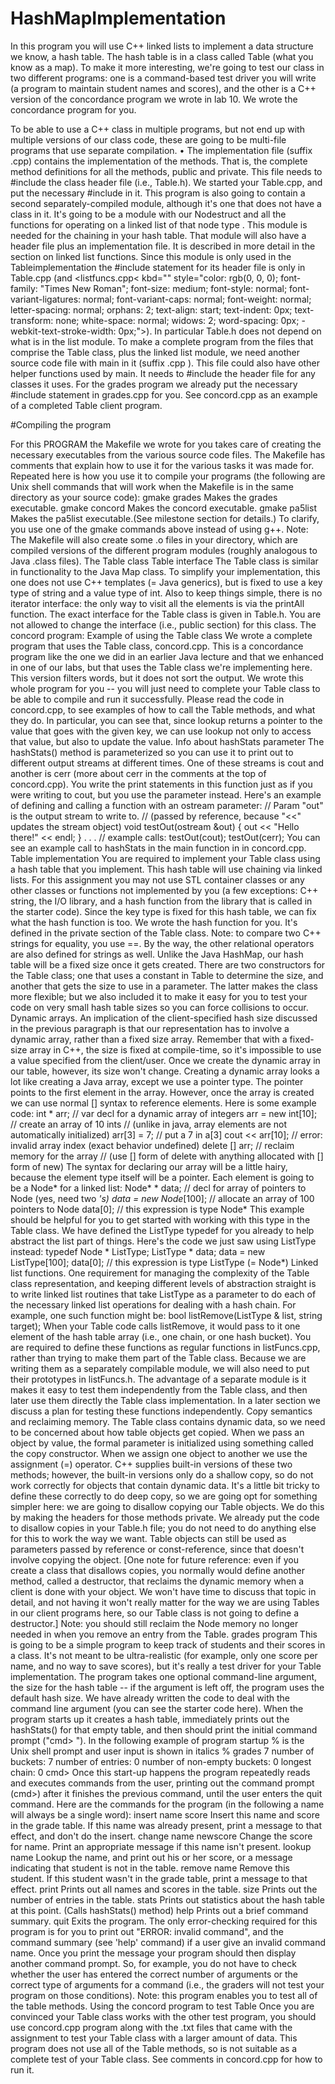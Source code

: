 # HashMapImplementation

In this program you will use C++ linked lists to implement a data structure
we know, a hash table. The hash table is in a class
called Table (what you know as a map). To make it more interesting, we're
going to test our class in two different programs: one is a command-based test
driver you will write (a program to maintain student names and scores), and the
other is a C++ version of the concordance program we wrote in lab 10. We
wrote the concordance program for you.


To be able to use a C++ class in multiple programs, but not end up with
multiple versions of our class code, these are going to be multi-file programs
that use separate compilation.
• The implementation file (suffix .cpp) contains the implementation of the
methods. That is, the complete method definitions for all the methods,
public and private. This file needs to #include the class header file
(i.e., Table.h). We started your Table.cpp, and put the necessary
 #include in it.
This program is also going to contain a second separately-compiled module,
although it's one that does not have a class in it. It's going to be a module with
our Nodestruct and all the functions for operating on a linked list of that node
type . This module is needed for the chaining in your hash table. That module
will also have a header file plus an implementation file. It is described in more
detail in the section on linked list functions. Since this module is only used in
the Tableimplementation the #include statement for its header file is only
in Table.cpp (and <listfuncs.cpp< kbd="" style="color: rgb(0, 0, 0); font-family: 
"Times New Roman"; font-size: medium; font-style: normal; font-variant-ligatures:
normal; font-variant-caps: normal; font-weight: normal; letter-spacing: normal; orphans:
2; text-align: start; text-indent: 0px; text-transform: none; white-space: normal; widows:
2; word-spacing: 0px; -webkit-text-stroke-width: 0px;">). In particular Table.h does not
depend on what is in the list module.
To make a complete program from the files that comprise the Table class, plus the linked
list module, we need another source code file with main in it (suffix .cpp ). This file
could also have other helper functions used by main. It needs to #include the header file
for any classes it uses. For the grades program we already put the necessary #include
statement in grades.cpp for you. See concord.cpp as an example of a completed Table
client program.


#Compiling the program

For this PROGRAM the Makefile we wrote for you takes care of creating the necessary
executables from the various source code files. The Makefile has comments that explain
how to use it for the various tasks it was made for. Repeated here is how you use it to
compile your programs (the following are Unix shell commands that will work when the
Makefile is in the same directory as your source code):
gmake grades
Makes the grades executable.
gmake concord
Makes the concord executable.
gmake pa5list
Makes the pa5list executable.(See milestone section for details.)
To clarify, you use one of the gmake commands above instead of using g++. Note: The
Makefile will also create some .o files in your directory, which are compiled versions of
the different program modules (roughly analogous to Java .class files).
The Table class
Table interface
The Table class is similar in functionality to the Java Map class. To simplify your
implementation, this one does not use C++ templates (= Java generics), but is fixed to use
a key type of string and a value type of int. Also to keep things simple, there is no
iterator interface: the only way to visit all the elements is via the printAll function.
The exact interface for the Table class is given in Table.h. You are not allowed to change
the interface (i.e., public section) for this class.
The concord program: Example of using the Table class We wrote a complete
program that uses the Table class, concord.cpp. This is a concordance program like the
one we did in an earlier Java lecture and that we enhanced in one of our labs, but that
uses the Table class we're implementing here. This version filters words, but it does not
sort the output. We wrote this whole program for you -- you will just need to complete
your Table class to be able to compile and run it successfully.
Please read the code in concord.cpp, to see examples of how to call the Table methods,
and what they do. In particular, you can see that, since lookup returns a pointer to the
value that goes with the given key, we can use lookup not only to access that value, but
also to update the value.
Info about hashStats parameter The hashStats() method is parameterized so you can
use it to print out to different output streams at different times. One of these streams
is cout and another is cerr (more about cerr in the comments at the top of concord.cpp).
You write the print statements in this function just as if you were writing to cout, but you
use the parameter instead. Here's an example of defining and calling a function with
an ostream parameter:
// Param "out" is the output stream to write to.
// (passed by reference, because "<<" updates the stream object)
void testOut(ostream &out) {
 out << "Hello there!" << endl;
}
. . .
// example calls:
 testOut(cout);
 testOut(cerr);
You can see an example call to hashStats in the main function in in concord.cpp.
Table implementation
You are required to implement your Table class using a hash table that you implement.
This hash table will use chaining via linked lists. For this assignment you may not use 
STL container classes or any other classes or functions not implemented by you (a few
exceptions: C++ string, the I/O library, and a hash function from the library that is
called in the starter code).
Since the key type is fixed for this hash table, we can fix what the hash function is too.
We wrote the hash function for you. It's defined in the private section of the Table class.
Note: to compare two C++ strings for equality, you use ==. By the way, the other
relational operators are also defined for strings as well.
Unlike the Java HashMap, our hash table will be a fixed size once it gets created. There
are two constructors for the Table class; one that uses a constant in Table to determine the
size, and another that gets the size to use in a parameter. The latter makes the class more
flexible; but we also included it to make it easy for you to test your code on very small
hash table sizes so you can force collisions to occur.
Dynamic arrays.
An implication of the client-specified hash size discussed in the previous paragraph is
that our representation has to involve a dynamic array, rather than a fixed size array.
Remember that with a fixed-size array in C++, the size is fixed at compile-time, so it's
impossible to use a value specified from the client/user. Once we create the dynamic
array in our table, however, its size won't change.
Creating a dynamic array looks a lot like creating a Java array, except we use a pointer
type. The pointer points to the first element in the array. However, once the array is
created we can use normal [] syntax to reference elements.
Here is some example code:
int * arr; // var decl for a dynamic array of integers
arr = new int[10]; // create an array of 10 ints
 // (unlike in java, array elements are not automatically
initialized)
arr[3] = 7; // put a 7 in a[3]
cout << arr[10]; // error: invalid array index (exact behavior
undefined)
delete [] arr; // reclaim memory for the array
 // (use [] form of delete with anything allocated with [] form
of new)
The syntax for declaring our array will be a little hairy, because the element type itself
will be a pointer. Each element is going to be a Node* for a linked list:
Node* * data; // decl for array of pointers to Node (yes, need two *'s)
data = new Node*[100]; // allocate an array of 100 pointers to Node
data[0]; // this expression is type Node*
This example should be helpful for you to get started with working with this type in the
Table class. We have defined the ListType typedef for you already to help abstract the
list part of things. Here's the code we just saw using ListType instead:
typedef Node * ListType;
ListType * data;
data = new ListType[100];
data[0]; // this expression is type ListType (= Node*)
Linked list functions.
One requirement for managing the complexity of the Table class representation, and
keeping different levels of abstraction straight is to write linked list routines that take
ListType as a parameter to do each of the necessary linked list operations for dealing with
a hash chain. For example, one such function might be:
bool listRemove(ListType & list, string target);
When your Table code calls listRemove, it would pass to it one element of the hash table
array (i.e., one chain, or one hash bucket).
You are required to define these functions as regular functions in listFuncs.cpp, rather
than trying to make them part of the Table class. Because we are writing them as a
separately compilable module, we will also need to put their prototypes in listFuncs.h.
 The advantage of a separate module is it makes it easy to test them
independently from the Table class, and then later use them directly the Table class
implementation. In a later section we discuss a plan for testing these functions
independently.
Copy semantics and reclaiming memory.
The Table class contains dynamic data, so we need to be concerned about how table
objects get copied. When we pass an object by value, the formal parameter is initialized
using something called the copy constructor. When we assign one object to another we
use the assignment (=) operator. C++ supplies built-in versions of these two methods;
however, the built-in versions only do a shallow copy, so do not work correctly for
objects that contain dynamic data. It's a little bit tricky to define these correctly to do
deep copy, so we are going opt for something simpler here: we are going
to disallow copying our Table objects. We do this by making the headers for those
methods private. We already put the code to disallow copies in your Table.h file; you do
not need to do anything else for this to work the way we want. Table objects can still be 
used as parameters passed by reference or const-reference, since that doesn't involve
copying the object.
[One note for future reference: even if you create a class that disallows copies, you
normally would define another method, called a destructor, that reclaims the dynamic
memory when a client is done with your object. We won't have time to discuss that topic
in detail, and not having it won't really matter for the way we are using Tables in our
client programs here, so our Table class is not going to define a destructor.]
Note: you should still reclaim the Node memory no longer needed in when you remove
an entry from the Table.
grades program
This is going to be a simple program to keep track of students and their scores in a class.
It's not meant to be ultra-realistic (for example, only one score per name, and no way to
save scores), but it's really a test driver for your Table implementation.
The program takes one optional command-line argument, the size for the hash table -- if
the argument is left off, the program uses the default hash size. We have already written
the code to deal with the command line argument (you can see the starter code here).
When the program starts up it creates a hash table, immediately prints out the hashStats()
for that empty table, and then should print the initial command prompt ("cmd> "). In the
following example of program startup % is the Unix shell prompt and user input is shown
in italics
% grades 7
number of buckets: 7
number of entries: 0
number of non-empty buckets: 0
longest chain: 0
cmd>
Once this start-up happens the program repeatedly reads and executes commands from
the user, printing out the command prompt (cmd>) after it finishes the previous command,
until the user enters the quit command.
Here are the commands for the program (in the following a name will always be a single
word):
insert name score
Insert this name and score in the grade table. If this name was already present,
print a message to that effect, and don't do the insert.
change name newscore
Change the score for name. Print an appropriate message if this name isn't
present.
lookup name
Lookup the name, and print out his or her score, or a message indicating that
student is not in the table.
remove name
Remove this student. If this student wasn't in the grade table, print a message to
that effect.
print
Prints out all names and scores in the table.
size
Prints out the number of entries in the table.
stats
Prints out statistics about the hash table at this point. (Calls hashStats() method)
help
Prints out a brief command summary.
quit
Exits the program.
The only error-checking required for this program is for you to print out "ERROR:
invalid command", and the command summary (see 'help' command) if a user give an
invalid command name. Once you print the message your program should then display
another command prompt.
So, for example, you do not have to check whether the user has entered the correct
number of arguments or the correct type of arguments for a command (i.e., the graders
will not test your program on those conditions).
Note: this program enables you to test all of the table methods.
Using the concord program to test Table
Once you are convinced your Table class works with the other test program, you should
use concord.cpp program along with the .txt files that came with the assignment to test
your Table class with a larger amount of data. This program does not use all of the Table
methods, so is not suitable as a complete test of your Table class. See comments
in concord.cpp for how to run it.


